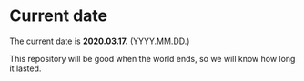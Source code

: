 # Current date

The current date is **2020.03.17.** (YYYY.MM.DD.)

This repository will be good when the world ends, so we will know how long it lasted.